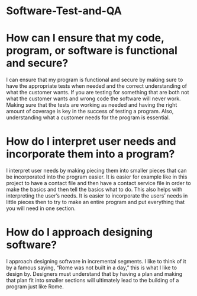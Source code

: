 # Software-Test-and-QA


# How can I ensure that my code, program, or software is functional and secure?

I can ensure that my program is functional and secure by making sure to have the appropriate tests when needed and the correct understanding of what the customer wants. If you are testing for something that are both not what the customer wants and wrong code the software will never work. Making sure that the tests are working as needed and having the right amount of coverage is key in the success of testing a program. Also, understanding what a customer needs for the program is essential.

# How do I interpret user needs and incorporate them into a program?

I interpret user needs by making piecing them into smaller pieces that can be incorporated into the program easier. It is easier for example like in this project to have a contact file and then have a contact service file in order to make the basics and then tell the basics what to do. This also helps with interpreting the user’s needs. It is easier to incorporate the users’ needs in little pieces then to try to make an entire program and put everything that you will need in one section.

# How do I approach designing software?

I approach designing software in incremental segments. I like to think of it by a famous saying, “Rome was not built in a day,” this is what I like to design by. Designers must understand that by having a plan and making that plan fit into smaller sections will ultimately lead to the building of a program just like Rome. 
